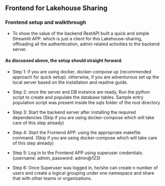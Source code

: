 ## Frontend for Lakehouse Sharing

### Frontend setup and walkthrough

- To show the value of the backend RestAPI built a quick and simple Streamlit APP. which is just a client for this Lakehouse-sharing, offloading all the authentication, admin related activities to the backend server.

#### As discussed above, the setup should straight forward.

- Step 1:  if you are using docker, docker-compose up (recommended approach for quick setup). otherwise, if you are adventurous set up the local server based on the installation and readme guide.

- Step 2: once the server and DB instance are ready, Run the python script to create and populate the database tables. Sample  entry population script was present inside the sqls folder of the root directory

- Step 3:  Start the backend server after installing the required dependencies (Skip if you are using docker-compose which will take care of this step already)

- Step 4: Start the Frontend APP. using the appropriate makefile command. (Skip if you are using docker-compose which will take care of this step already)

- Step 5: Log in to the Frontend APP using superuser credentials: (username: admin, password: admin@123)

- Step 6: Once Superuser was logged in, he/she can create n number of users and create a logical grouping under one namespace and share that with other teams or organizations.
